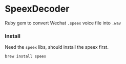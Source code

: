 # SpeexDecoder

Ruby gem to convert Wechat `.speex` voice file into `.wav`


### Install
Need the `speex` libs, should install the speex first.

```
brew install speex
```